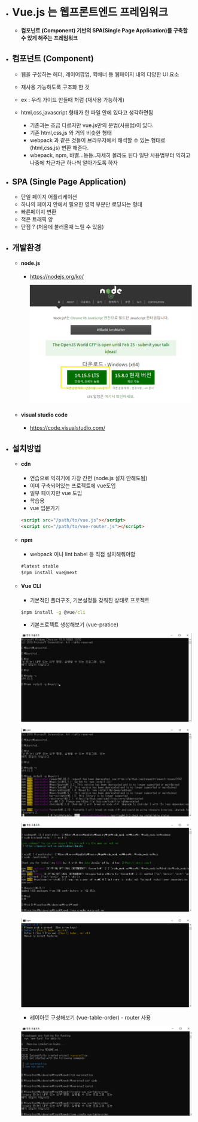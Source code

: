 



- # Vue.js 는 웹프론트엔드 프레임워크

  

  - #### 컴포넌트 (Component) 기반의 SPA(Single Page Application)를 구축할 수 있게 해주는 프레임워크

  

- ## 컴포넌트 (Component)

  

  - 웹을 구성하는 헤더, 레이어팝업, 퀵배너 등 웹페이지 내의 다양한 UI 요소

  - 재사용 가능하도록 구조화 한 것

  - ex : 우리  가이드 만들때 처럼 (재사용 가능하게)

  - html,css,javascript 형태가 한 파일 안에 있다고 생각하면됨 

    - 기존과는 조금 다르지만 vue.js만의 문법(사용법)이 있다.
    - 기존 html,css,js 와 거의 비슷한 형태 
    - webpack 과 같은 것들이 브라우저에서 해석할 수 있는 형태로(html,css,js) 변환 해준다.  
    - wbepack, npm, 바벨...등등..자세히 몰라도 된다 일단 사용법부터 익히고 나중에 차근차근 하나씩 알아가도록 하자

    

- ## SPA (Single Page Application)

  

  - 단일 페이지 어플리케이션
  - 하나의 페이지 안에서 필요한 영역 부분만 로딩되는 형태
  - 빠른페이지 변환
  - 적은 트래픽 양
  - 단점 ? (처음에 불러올때 느릴 수 있음)

  

- ## 개발환경 

  

  - #### node.js

    - https://nodejs.org/ko/

      ![](https://github.com/jewdri-kim/vue.js/blob/master/vue1/img/nodejs.png)

  - #### visual studio code

    - https://code.visualstudio.com/

    

- ## 설치방법

  

  - #### cdn

    - 연습으로 익히기에 가장 간편 (node.js 설치 안해도됨)
    - 이미 구축되어있는 프로젝트에 vue도입
    - 일부 페이지만 vue 도입
    - 학습용 
    - vue 입문가기 [](https://github.com/jewdri-kim/vue.js/tree/master/vue2) 

    ```html
    <script src="/path/to/vue.js"></script>
    <script src="/path/to/vue-router.js"></script>
    ```

  - #### npm

    - webpack 이나 lint babel 등 직접 설치해줘야함 

    ```cmd
    #latest stable
    $npm install vue@next
    ```

  - #### Vue CLI

    - 기본적인 폴더구조, 기본설정들 갖춰진 상태로 프로젝트 

    ```cmd
    $npm install -g @vue/cli
    ```

    

    - 기본프로젝트 생성해보기 (vue-pratice)

    ![](https://github.com/jewdri-kim/vue.js/blob/master/vue1/img/vue2.png)

    ![](https://github.com/jewdri-kim/vue.js/blob/master/vue1/img/vue3.png)

    ![](https://github.com/jewdri-kim/vue.js/blob/master/vue1/img/vue5.png)

    ![](https://github.com/jewdri-kim/vue.js/blob/master/vue1/img/vue6.png)

    

    - 레이아웃 구성해보기 (vue-table-order) - router 사용

    ![](https://github.com/jewdri-kim/vue.js/blob/master/vue1/img/vue8.png)


















































